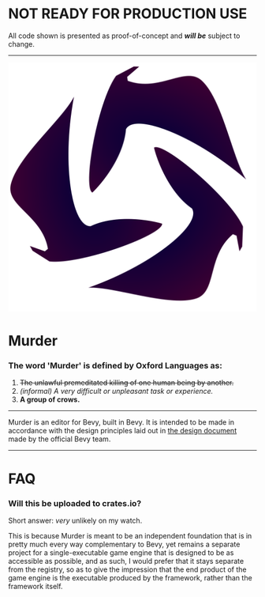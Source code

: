 # NOT READY FOR PRODUCTION USE
All code shown is presented as proof-of-concept and ***will be*** subject to change.

---

![murder-logo](https://raw.githubusercontent.com/NOT-REAL-GAMES/Murder/refs/heads/master/murder-logo.svg)


# Murder
### The word 'Murder' is defined by Oxford Languages as:
1.  ~~The unlawful premeditated killing of one human being by another.~~
2.  *(informal) A very difficult or unpleasant task or experience.*
3.  **A group of crows.**

---

Murder is an editor for Bevy, built in Bevy. It is intended to be made in accordance with the design principles laid out in [the design document](https://bevyengine.github.io/bevy_editor_prototypes/) made by the official Bevy team.

---

# FAQ

### Will this be uploaded to crates.io?

Short answer: *very* unlikely on my watch.

This is because Murder is meant to be an independent foundation that is in pretty much every way complementary to Bevy, yet remains a separate project for a single-executable game engine that is designed to be as accessible as possible, and as such, I would prefer that it stays separate from the registry, so as to give the impression that the end product of the game engine is the executable produced by the framework, rather than the framework itself.
